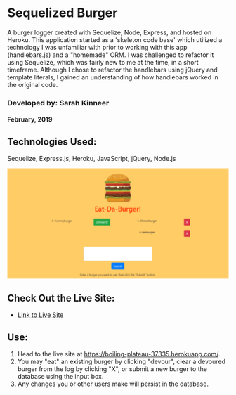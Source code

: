 # Sequelized Burger
A burger logger created with Sequelize, Node, Express, and hosted on Heroku.  This application started as a 'skeleton code base' which utilized a technology I was unfamiliar with prior to working with this app (handlebars.js) and a "homemade" ORM.  I was challenged to refactor it using Sequelize, which was fairly new to me at the time, in a short timeframe.  Although I chose to refactor the handlebars using jQuery and template literals, I gained an understanding of how handlebars worked in the original code. 

### Developed by: Sarah Kinneer
#### February, 2019

## Technologies Used:
Sequelize, Express.js, Heroku, JavaScript, jQuery, Node.js

![Photo of the Eat-da-Burger page](burger.png)

## Check Out the Live Site:
- [Link to Live Site](https://boiling-plateau-37335.herokuapp.com/)

## Use:
1. Head to the live site at https://boiling-plateau-37335.herokuapp.com/.
2. You may "eat" an existing burger by clicking "devour", clear a devoured burger from the log by clicking "X", or submit a new burger to the database using the input box.
3. Any changes you or other users make will persist in the database.